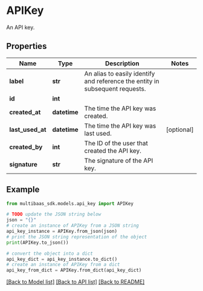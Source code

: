 # APIKey

An API key.

## Properties

Name | Type | Description | Notes
------------ | ------------- | ------------- | -------------
**label** | **str** | An alias to easily identify and reference the entity in subsequent requests. | 
**id** | **int** |  | 
**created_at** | **datetime** | The time the API key was created. | 
**last_used_at** | **datetime** | The time the API key was last used. | [optional] 
**created_by** | **int** | The ID of the user that created the API key. | 
**signature** | **str** | The signature of the API key. | 

## Example

```python
from multibaas_sdk.models.api_key import APIKey

# TODO update the JSON string below
json = "{}"
# create an instance of APIKey from a JSON string
api_key_instance = APIKey.from_json(json)
# print the JSON string representation of the object
print(APIKey.to_json())

# convert the object into a dict
api_key_dict = api_key_instance.to_dict()
# create an instance of APIKey from a dict
api_key_from_dict = APIKey.from_dict(api_key_dict)
```
[[Back to Model list]](../README.md#documentation-for-models) [[Back to API list]](../README.md#documentation-for-api-endpoints) [[Back to README]](../README.md)


